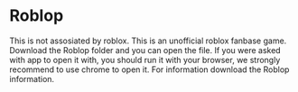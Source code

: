 # Roblop
This is not assosiated by roblox. This is an unofficial roblox fanbase game.
Download the Roblop folder and you can open the file. If you were asked with app to open it with, you should run it with your browser, we strongly recommend to use chrome to open it.
For information download the Roblop information.
